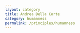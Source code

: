 ```yaml
---
layout: category
title: Andrea Della Corte
category: humanness
permalink: /principles/humanness
---
```

